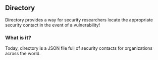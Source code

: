 ## Directory

Directory provides a way for security researchers locate the appropriate security contact in the event of a vulnerability!

### What is it?

Today, directory is a JSON file full of security contacts for organizations across the world.
